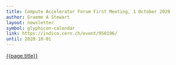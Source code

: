 ```yaml
---
title: Compute Accelerator Forum First Meeting, 1 October 2020
author: Graeme A Stewart
layout: newsletter
symbol: glyphicon-calendar
link: https://indico.cern.ch/event/950196/
until: 2020-10-01
---
```

[{{page.title}}]({{page.link}})
